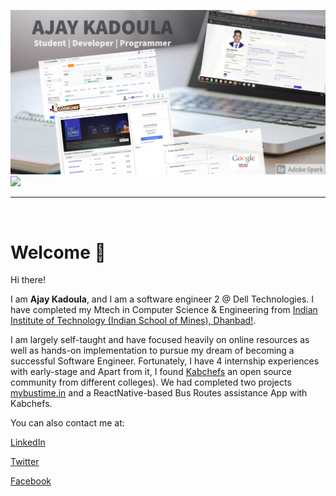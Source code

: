 
![alt text](https://github.com/AjayKadoula/AjayKadoula/blob/894132b3c7e4fb0c3270cccd718ae359b83fba4d/ak_bg1.png)
![](https://komarev.com/ghpvc/?username=AjayKadoula)

<hr>
<br>

<h1> Welcome  👋</h1>

Hi there! 

I am <b>Ajay Kadoula</b>, and I am a software engineer 2 @ Dell Technologies. I have completed my Mtech in Computer Science & Engineering from <a href="https://iitism.ac.in/" target="_blank">Indian Institute of Technology (Indian School of Mines), Dhanbad!</a>.


I am largely self-taught and have focused heavily on online resources as well as hands-on implementation to pursue my dream of becoming a successful Software Engineer. Fortunately, I have 4 internship experiences with early-stage and Apart from it, I found <a href="#" >Kabchefs</a> an open source community from different colleges). We had completed two projects <a href="#" >mybustime.in</a> and a ReactNative-based Bus Routes assistance App with Kabchefs. 

You can also contact me at:

<a href="https://www.linkedin.com/in/ajaykadoula/" >LinkedIn</a>

<a href="https://stackoverflow.com/users/9614482/ajay-kadoula" target="_blank">Twitter</a>

<a href="https://www.facebook.com/ajay.kadoula.39/" target="_blank">Facebook</a>


